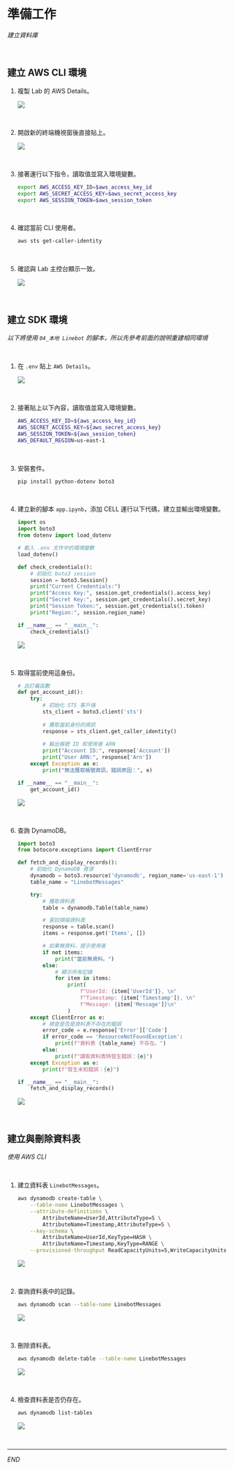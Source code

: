 # 準備工作

_建立資料庫_

<br>

## 建立 AWS CLI 環境

1. 複製 Lab 的 AWS Details。

    ![](images/img_01.png)

<br>

2. 開啟新的終端機視窗後直接貼上。

    ![](images/img_02.png)

<br>

3. 接著運行以下指令，讀取值並寫入環境變數。

    ```bash
    export AWS_ACCESS_KEY_ID=$aws_access_key_id
    export AWS_SECRET_ACCESS_KEY=$aws_secret_access_key
    export AWS_SESSION_TOKEN=$aws_session_token
    ```

<br>

4. 確認當前 CLI 使用者。

    ```bash
    aws sts get-caller-identity
    ```

<br>

5. 確認與 Lab 主控台顯示一致。

    ![](images/img_03.png)

<br>

## 建立 SDK 環境

_以下將使用 `04_本地 Linebot` 的腳本，所以先參考前面的說明重建相同環境_

<br>

1. 在 `.env` 貼上 `AWS Details`。

    ![](images/img_04.png)

<br>

2. 接著貼上以下內容，讀取值並寫入環境變數。

    ```bash
    AWS_ACCESS_KEY_ID=${aws_access_key_id}
    AWS_SECRET_ACCESS_KEY=${aws_secret_access_key}
    AWS_SESSION_TOKEN=${aws_session_token}
    AWS_DEFAULT_REGION=us-east-1
    ```

<br>

3. 安裝套件。

    ```bash
    pip install python-dotenv boto3
    ```

<br>

4. 建立新的腳本 `app.ipynb`，添加 CELL 運行以下代碼，建立並輸出環境變數。

    ```python
    import os
    import boto3
    from dotenv import load_dotenv

    # 載入 .env 文件中的環境變數
    load_dotenv()

    def check_credentials():
        # 初始化 boto3 session
        session = boto3.Session()
        print("Current Credentials:")
        print("Access Key:", session.get_credentials().access_key)
        print("Secret Key:", session.get_credentials().secret_key)
        print("Session Token:", session.get_credentials().token)
        print("Region:", session.region_name)

    if __name__ == "__main__":
        check_credentials()
    ```

    ![](images/img_05.png)

<br>

5. 取得當前使用這身份。

    ```python
    # 自訂義函數
    def get_account_id():
        try:
            # 初始化 STS 客戶端
            sts_client = boto3.client('sts')
            
            # 獲取當前身份的資訊
            response = sts_client.get_caller_identity()
            
            # 輸出帳號 ID 和使用者 ARN
            print("Account ID:", response['Account'])
            print("User ARN:", response['Arn'])
        except Exception as e:
            print("無法獲取帳號資訊，錯誤原因：", e)

    if __name__ == "__main__":
        get_account_id()
    ```

    ![](images/img_06.png)

<br>

6. 查詢 DynamoDB。

    ```python
    import boto3
    from botocore.exceptions import ClientError

    def fetch_and_display_records():
        # 初始化 DynamoDB 資源
        dynamodb = boto3.resource('dynamodb', region_name='us-east-1')
        table_name = "LinebotMessages"

        try:
            # 獲取資料表
            table = dynamodb.Table(table_name)

            # 嘗試掃描資料表
            response = table.scan()
            items = response.get('Items', [])

            # 如果無資料，提示使用者
            if not items:
                print("當前無資料。")
            else:
                # 顯示所有記錄
                for item in items:
                    print(
                        f"UserId: {item['UserId']}, \n"
                        f"Timestamp: {item['Timestamp']}, \n"
                        f"Message: {item['Message']}\n"
                    )
        except ClientError as e:
            # 檢查是否是資料表不存在的錯誤
            error_code = e.response['Error']['Code']
            if error_code == 'ResourceNotFoundException':
                print(f"資料表 {table_name} 不存在。")
            else:
                print(f"讀取資料表時發生錯誤：{e}")
        except Exception as e:
            print(f"發生未知錯誤：{e}")

    if __name__ == "__main__":
        fetch_and_display_records()
    ```

    ![](images/img_07.png)

<br>

## 建立與刪除資料表

_使用 AWS CLI_

<br>

1. 建立資料表 `LinebotMessages`。

    ```bash
    aws dynamodb create-table \
        --table-name LinebotMessages \
        --attribute-definitions \
            AttributeName=UserId,AttributeType=S \
            AttributeName=Timestamp,AttributeType=S \
        --key-schema \
            AttributeName=UserId,KeyType=HASH \
            AttributeName=Timestamp,KeyType=RANGE \
        --provisioned-throughput ReadCapacityUnits=5,WriteCapacityUnits=5
    ```

    ![](images/img_08.png)

<br>

2. 查詢資料表中的記錄。

    ```bash
    aws dynamodb scan --table-name LinebotMessages
    ```

    ![](images/img_09.png)

<br>

3. 刪除資料表。

    ```bash
    aws dynamodb delete-table --table-name LinebotMessages
    ```

    ![](images/img_10.png)

<br>

4. 檢查資料表是否仍存在。

    ```bash
    aws dynamodb list-tables
    ```

    ![](images/img_11.png)

<br>

___

_END_